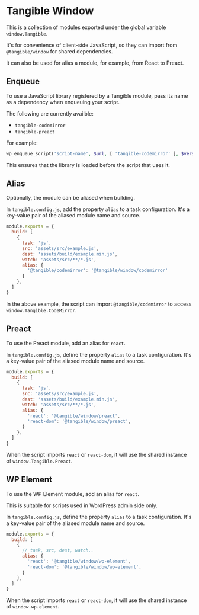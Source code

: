 # Tangible Window

This is a collection of modules exported under the global variable `window.Tangible`.

It's for convenience of client-side JavaScript, so they can import from `@tangible/window` for shared dependencies.

It can also be used for alias a module, for example, from React to Preact.

## Enqueue

To use a JavaScript library registered by a Tangible module, pass its name as a dependency when enqueuing your script.

The following are currently availble:

- `tangible-codemirror`
- `tangible-preact`

For example:

```php
wp_enqueue_script('script-name', $url, [ 'tangible-codemirror' ], $version);
```

This ensures that the library is loaded before the script that uses it.

## Alias

Optionally, the module can be aliased when building.

In `tangible.config.js`, add the property `alias` to a task configuration. It's a key-value pair of the aliased module name and source.

```js
module.exports = {
  build: [
    {
      task: 'js',
      src: 'assets/src/example.js',
      dest: 'assets/build/example.min.js',
      watch: 'assets/src/**/*.js',
      alias: {
        '@tangible/codemirror': '@tangible/window/codemirror'
      }
    },
  ]
}
```

In the above example, the script can import `@tangible/codemirror` to access `window.Tangible.CodeMirror`.

## Preact

To use the Preact module, add an alias for `react`.

In `tangible.config.js`, define the property `alias` to a task configuration. It's a key-value pair of the aliased module name and source.

```js
module.exports = {
  build: [
    {
      task: 'js',
      src: 'assets/src/example.js',
      dest: 'assets/build/example.min.js',
      watch: 'assets/src/**/*.js',
      alias: {
        'react': '@tangible/window/preact',
        'react-dom': '@tangible/window/preact',
      }
    },
  ]
}
```

When the script imports `react` or `react-dom`, it will use the shared instance of `window.Tangible.Preact`.


## WP Element

To use the WP Element module, add an alias for `react`.

This is suitable for scripts used in WordPress admin side only.

In `tangible.config.js`, define the property `alias` to a task configuration. It's a key-value pair of the aliased module name and source.

```js
module.exports = {
  build: [
    {
      // task, src, dest, watch..
      alias: {
        'react': '@tangible/window/wp-element',
        'react-dom': '@tangible/window/wp-element',
      }
    },
  ]
}
```

When the script imports `react` or `react-dom`, it will use the shared instance of `window.wp.element`.

